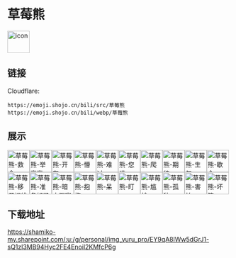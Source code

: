 # 草莓熊
<img src="https://emoji.shojo.cn/bili/src/草莓熊/icon.png" width="50" height="50" alt="icon">

## 链接
Cloudflare:
```
https://emoji.shojo.cn/bili/src/草莓熊
https://emoji.shojo.cn/bili/webp/草莓熊
```
## 展示
<img src="https://emoji.shojo.cn/bili/src/草莓熊/草莓熊-救命.png" width="50" height="50" alt="草莓熊-救命"><img src="https://emoji.shojo.cn/bili/src/草莓熊/草莓熊-举高高.png" width="50" height="50" alt="草莓熊-举高高"><img src="https://emoji.shojo.cn/bili/src/草莓熊/草莓熊-开车.png" width="50" height="50" alt="草莓熊-开车"><img src="https://emoji.shojo.cn/bili/src/草莓熊/草莓熊-懵.png" width="50" height="50" alt="草莓熊-懵"><img src="https://emoji.shojo.cn/bili/src/草莓熊/草莓熊-难过.png" width="50" height="50" alt="草莓熊-难过"><img src="https://emoji.shojo.cn/bili/src/草莓熊/草莓熊-您请.png" width="50" height="50" alt="草莓熊-您请"><img src="https://emoji.shojo.cn/bili/src/草莓熊/草莓熊-爬.png" width="50" height="50" alt="草莓熊-爬"><img src="https://emoji.shojo.cn/bili/src/草莓熊/草莓熊-期待.png" width="50" height="50" alt="草莓熊-期待"><img src="https://emoji.shojo.cn/bili/src/草莓熊/草莓熊-生气.png" width="50" height="50" alt="草莓熊-生气"><img src="https://emoji.shojo.cn/bili/src/草莓熊/草莓熊-歇会.png" width="50" height="50" alt="草莓熊-歇会"><img src="https://emoji.shojo.cn/bili/src/草莓熊/草莓熊-移开视线.png" width="50" height="50" alt="草莓熊-移开视线"><img src="https://emoji.shojo.cn/bili/src/草莓熊/草莓熊-准备好了.png" width="50" height="50" alt="草莓熊-准备好了"><img src="https://emoji.shojo.cn/bili/src/草莓熊/草莓熊-暗中观察.png" width="50" height="50" alt="草莓熊-暗中观察"><img src="https://emoji.shojo.cn/bili/src/草莓熊/草莓熊-抱抱.png" width="50" height="50" alt="草莓熊-抱抱"><img src="https://emoji.shojo.cn/bili/src/草莓熊/草莓熊-呆.png" width="50" height="50" alt="草莓熊-呆"><img src="https://emoji.shojo.cn/bili/src/草莓熊/草莓熊-盯.png" width="50" height="50" alt="草莓熊-盯"><img src="https://emoji.shojo.cn/bili/src/草莓熊/草莓熊-尴尬.png" width="50" height="50" alt="草莓熊-尴尬"><img src="https://emoji.shojo.cn/bili/src/草莓熊/草莓熊-孤独.png" width="50" height="50" alt="草莓熊-孤独"><img src="https://emoji.shojo.cn/bili/src/草莓熊/草莓熊-害怕.png" width="50" height="50" alt="草莓熊-害怕"><img src="https://emoji.shojo.cn/bili/src/草莓熊/草莓熊-坏笑.png" width="50" height="50" alt="草莓熊-坏笑">

## 下载地址

https://shamiko-my.sharepoint.com/:u:/g/personal/img_yuru_pro/EY9qA8lWw5dGrJ1-sQ1zl3MB94Hyc2FE4Enoil2KMfcP6g